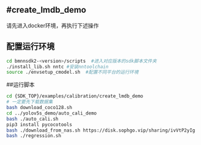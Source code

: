 #create_lmdb_demo
-----
请先进入docker环境，再执行下述操作
## 配置运行环境
```bash
cd bmnnsdk2-<version>/scripts  #进入对应版本的sdk脚本文件夹
./install_lib.sh nntc #安装nntoolchain
source ./envsetup_cmodel.sh  #配置不同平台的运行环境
```
##运行脚本
```bash
cd {SDK_TOP}/examples/calibration/create_lmdb_demo
# 一定要先下载数据集
bash download_coco128.sh
cd ../yolov5s_demo/auto_cali_demo
bash ./auto_cali.sh
pip3 install pycocotools
bash ./download_from_nas.sh https://disk.sophgo.vip/sharing/ivVtP2yIg
bash ./regression.sh
```
